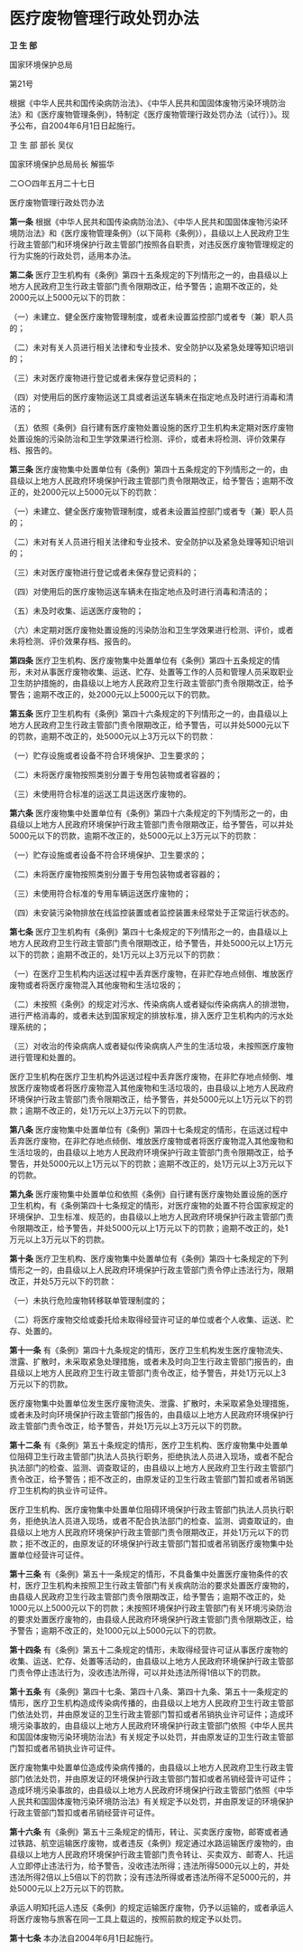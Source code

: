 # 医疗废物管理行政处罚办法

**卫 生 部**

国家环境保护总局

第21号

根据《中华人民共和国传染病防治法》、《中华人民共和国固体废物污染环境防治法》和《医疗废物管理条例》，特制定《医疗废物管理行政处罚办法（试行）》。现予公布，自2004年6月1日日起施行。

卫 生 部 部长 吴仪

国家环境保护总局局长 解振华

二○○四年五月二十七日

医疗废物管理行政处罚办法

**第一条** 根据《中华人民共和国传染病防治法》、《中华人民共和国固体废物污染环境防治法》和《医疗废物管理条例》（以下简称《条例》），县级以上人民政府卫生行政主管部门和环境保护行政主管部门按照各自职责，对违反医疗废物管理规定的行为实施的行政处罚，适用本办法。

**第二条** 医疗卫生机构有《条例》第四十五条规定的下列情形之一的，由县级以上地方人民政府卫生行政主管部门责令限期改正，给予警告；逾期不改正的，处2000元以上5000元以下的罚款：

（一）未建立、健全医疗废物管理制度，或者未设置监控部门或者专（兼）职人员的；

（二）未对有关人员进行相关法律和专业技术、安全防护以及紧急处理等知识培训的；

（三）未对医疗废物进行登记或者未保存登记资料的；

（四）对使用后的医疗废物运送工具或者运送车辆未在指定地点及时进行消毒和清洁的；

（五）依照《条例》自行建有医疗废物处置设施的医疗卫生机构未定期对医疗废物处置设施的污染防治和卫生学效果进行检测、评价，或者未将检测、评价效果存档、报告的。

**第三条** 医疗废物集中处置单位有《条例》第四十五条规定的下列情形之一的，由县级以上地方人民政府环境保护行政主管部门责令限期改正，给予警告；逾期不改正的，处2000元以上5000元以下的罚款：

（一）未建立、健全医疗废物管理制度，或者未设置监控部门或者专（兼）职人员的；

（二）未对有关人员进行相关法律和专业技术、安全防护以及紧急处理等知识培训的；

（三）未对医疗废物进行登记或者未保存登记资料的；

（四）对使用后的医疗废物运送车辆未在指定地点及时进行消毒和清洁的；

（五）未及时收集、运送医疗废物的；

（六）未定期对医疗废物处置设施的污染防治和卫生学效果进行检测、评价，或者未将检测、评价效果存档、报告的。

**第四条** 医疗卫生机构、医疗废物集中处置单位有《条例》第四十五条规定的情形，未对从事医疗废物收集、运送、贮存、处置等工作的人员和管理人员采取职业卫生防护措施的，由县级以上地方人民政府卫生行政主管部门责令限期改正，给予警告；逾期不改正的，处2000元以上5000元以下的罚款。

**第五条** 医疗卫生机构有《条例》第四十六条规定的下列情形之一的，由县级以上地方人民政府卫生行政主管部门责令限期改正，给予警告，可以并处5000元以下的罚款，逾期不改正的，处5000元以上3万元以下的罚款：

（一）贮存设施或者设备不符合环境保护、卫生要求的；

（二）未将医疗废物按照类别分置于专用包装物或者容器的；

（三）未使用符合标准的运送工具运送医疗废物的。

**第六条** 医疗废物集中处置单位有《条例》第四十六条规定的下列情形之一的，由县级以上地方人民政府环境保护行政主管部门责令限期改正，给予警告，可以并处5000元以下的罚款，逾期不改正的，处5000元以上3万元以下的罚款：

（一）贮存设施或者设备不符合环境保护、卫生要求的；

（二）未将医疗废物按照类别分置于专用包装物或者容器的；

（三）未使用符合标准的专用车辆运送医疗废物的；

（四）未安装污染物排放在线监控装置或者监控装置未经常处于正常运行状态的。

**第七条** 医疗卫生机构有《条例》第四十七条规定的下列情形之一的，由县级以上地方人民政府卫生行政主管部门责令限期改正，给予警告，并处5000元以上1万元以下的罚款；逾期不改正的，处1万元以上3万元以下的罚款：

（一）在医疗卫生机构内运送过程中丢弃医疗废物，在非贮存地点倾倒、堆放医疗废物或者将医疗废物混入其他废物和生活垃圾的；

（二）未按照《条例》的规定对污水、传染病病人或者疑似传染病病人的排泄物，进行严格消毒的，或者未达到国家规定的排放标准，排入医疗卫生机构内的污水处理系统的；

（三）对收治的传染病病人或者疑似传染病病人产生的生活垃圾，未按照医疗废物进行管理和处置的。

医疗卫生机构在医疗卫生机构外运送过程中丢弃医疗废物，在非贮存地点倾倒、堆放医疗废物或者将医疗废物混入其他废物和生活垃圾的，由县级以上地方人民政府环境保护行政主管部门责令限期改正，给予警告，并处5000元以上1万元以下的罚款；逾期不改正的，处1万元以上3万元以下的罚款。

**第八条** 医疗废物集中处置单位有《条例》第四十七条规定的情形，在运送过程中丢弃医疗废物，在非贮存地点倾倒、堆放医疗废物或者将医疗废物混入其他废物和生活垃圾的，由县级以上地方人民政府环境保护行政主管部门责令限期改正，给予警告，并处5000元以上1万元以下的罚款；逾期不改正的，处1万元以上3万元以下的罚款。

**第九条** 医疗废物集中处置单位和依照《条例》自行建有医疗废物处置设施的医疗卫生机构，有《条例第四十七条规定的情形，对医疗废物的处置不符合国家规定的环境保护、卫生标准、规范的，由县级以上地方人民政府环境保护行政主管部门责令限期改正，给予警告，并处5000元以上1万元以下的罚款；逾期不改正的，处1万元以上3万元以下的罚款。

**第十条** 医疗卫生机构、医疗废物集中处置单位有《条例》第四十七条规定的下列情形之一的，由县级以上人民政府环境保护行政主管部门责令停止违法行为，限期改正，并处5万元以下的罚款：

（一）未执行危险废物转移联单管理制度的；

（二）将医疗废物交给或委托给未取得经营许可证的单位或者个人收集、运送、贮存、处置的。

**第十一条** 有《条例》第四十九条规定的情形，医疗卫生机构发生医疗废物流失、泄露、扩散时，未采取紧急处理措施，或者未及时向卫生行政主管部门报告的，由县级以上地方人民政府卫生行政主管部门责令改正，给予警告，并处1万元以上3万元以下的罚款。

医疗废物集中处置单位发生医疗废物流失、泄露、扩散时，未采取紧急处理措施，或者未及时向环境保护行政主管部门报告的，由县级以上地方人民政府环境保护行政主管部门责令改正，给予警告，并处1万元以上3万元以下的罚款。

**第十二条** 有《条例》第五十条规定的情形，医疗卫生机构、医疗废物集中处置单位阻碍卫生行政主管部门执法人员执行职务，拒绝执法人员进入现场，或者不配合执法部门的检查、监测、调查取证的，由县级以上地方人民政府卫生行政主管部门责令改正，给予警告；拒不改正的，由原发证的卫生行政主管部门暂扣或者吊销医疗卫生机构的执业许可证件。

医疗卫生机构、医疗废物集中处置单位阻碍环境保护行政主管部门执法人员执行职务，拒绝执法人员进入现场，或者不配合执法部门的检查、监测、调查取证的，由县级以上地方人民政府环境保护行政主管部门责令限期改正，并处1万元以下的罚款；拒不改正的，由原发证的环境保护行政主管部门暂扣或者吊销医疗废物集中处置单位经营许可证件。

**第十三条** 有《条例》第五十一条规定的情形，不具备集中处置医疗废物条件的农村，医疗卫生机构未按照卫生行政主管部门有关疾病防治的要求处置医疗废物的，由县级人民政府卫生行政主管部门责令限期改正，给予警告；逾期不改正的，处1000元以上5000元以下的罚款；未按照环境保护行政主管部门有关环境污染防治的要求处置医疗废物的，由县级人民政府环境保护行政主管部门责令限期改正，给予警告；逾期不改正的，处1000元以上5000元以下的罚款。

**第十四条** 有《条例》第五十二条规定的情形，未取得经营许可证从事医疗废物的收集、运送、贮存、处置等活动的，由县级以上地方人民政府环境保护行政主管部门责令停止违法行为，没收违法所得，可以并处违法所得1倍以下的罚款。

**第十五条** 有《条例》第四十七条、第四十八条、第四十九条、第五十一条规定的情形，医疗卫生机构造成传染病传播的，由县级以上地方人民政府卫生行政主管部门依法处罚，并由原发证的卫生行政主管部门暂扣或者吊销执业许可证件；造成环境污染事故的，由县级以上地方人民政府环境保护行政主管部门依照《中华人民共和国固体废物污染环境防治法》有关规定予以处罚，并由原发证的卫生行政主管部门暂扣或者吊销执业许可证件。

医疗废物集中处置单位造成传染病传播的，由县级以上地方人民政府卫生行政主管部门依法处罚，并由原发证的环境保护行政主管部门暂扣或者吊销经营许可证件；造成环境污染事故的，由县级以上地方人民政府环境保护行政主管部门依照《中华人民共和国固体废物污染环境防治法》有关规定予以处罚，并由原发证的环境保护行政主管部门暂扣或者吊销经营许可证件。

**第十六条** 有《条例》第五十三条规定的情形，转让、买卖医疗废物，邮寄或者通过铁路、航空运输医疗废物，或者违反《条例》规定通过水路运输医疗废物的，由县级以上地方人民政府环境保护行政主管部门责令转让、买卖双方、邮寄人、托运人立即停止违法行为，给予警告，没收违法所得；违法所得5000元以上的，并处违法所得2倍以上5倍以下的罚款；没有违法所得或者违法所得不足5000元的，并处5000元以上2万元以下的罚款。

承运人明知托运人违反《条例》的规定运输医疗废物，仍予以运输的，或者承运人将医疗废物与旅客在同一工具上载运的，按照前款的规定予以处罚。

**第十七条** 本办法自2004年6月1日起施行。
